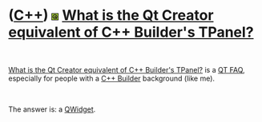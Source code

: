 
 

 

 

 

 

([C++](Cpp.md)) ![Qt](PicQt.png) [What is the Qt Creator equivalent of C++ Builder's TPanel?](CppQtTPanel.md)
===============================================================================================================

 

[What is the Qt Creator equivalent of C++ Builder's
TPanel?](CppQtTPanel.md) is a [QT FAQ](CppQtFaq.md), especially for
people with a [C++ Builder](CppBuilder.md) background (like me).

 

The answer is: a [QWidget](CppQWidget.md).

 

 

 

 

 

 

